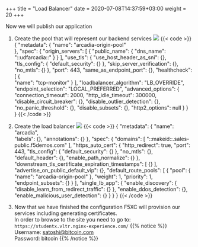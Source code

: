 +++
title = "Load Balancer"
date = 2020-07-08T14:37:59+03:00
weight = 20
+++

Now we will publish our application

1. Create the pool that will represent our backend services
![](/images/4/Slide1.PNG)
{{< code >}}
{
  "metadata": {
    "name": "arcadia-origin-pool"    
  },
  "spec": {
    "origin_servers": [
      {
        "public_name": {
          "dns_name": "::udfarcadia::"
        }
      }
    ],
    "use_tls": {
      "use_host_header_as_sni": {},
      "tls_config": {
        "default_security": {}
      },
      "skip_server_verification": {},
      "no_mtls": {}
    },
    "port": 443,
    "same_as_endpoint_port": {},
    "healthcheck": [
      {  
        "name": "tcp-monitor"
      }
    ],
    "loadbalancer_algorithm": "LB_OVERRIDE",
    "endpoint_selection": "LOCAL_PREFERRED",
    "advanced_options": {
      "connection_timeout": 2000,
      "http_idle_timeout": 300000,
      "disable_circuit_breaker": {},
      "disable_outlier_detection": {},
      "no_panic_threshold": {},
      "disable_subsets": {},
      "http2_options": null
    }
  }  
}
{{< /code >}}

2. Create the load balancer
![](/images/4/Slide2.PNG)
{{< code >}}
{
  "metadata": {
    "name": "arcadia",    
    "labels": {},
    "annotations": {}
  },
  "spec": {
    "domains": [
      "::makeid::.sales-public.f5demos.com"
    ],
    "https_auto_cert": {
      "http_redirect": true,
      "port": 443,
      "tls_config": {
        "default_security": {}
      },
      "no_mtls": {},
      "default_header": {},
      "enable_path_normalize": {}
    },
    "downstream_tls_certificate_expiration_timestamps": [
      {}
    ],
    "advertise_on_public_default_vip": {},
    "default_route_pools": [
      {
        "pool": {
          "name": "arcadia-origin-pool"
        },
        "weight": 1,
        "priority": 1,
        "endpoint_subsets": {}
      }
    ],
    "single_lb_app": {
      "enable_discovery": {
        "disable_learn_from_redirect_traffic": {}
      },
      "enable_ddos_detection": {},
      "enable_malicious_user_detection": {}
    }
  }
}
{{< /code >}}

3. Now that we have finished the configuration F5XC will provision our services including generating certificates.  
In order to browse to the site you need to go to: `https://studentx.vltr.nginx-experience.com/`
{{% notice %}} 
Username: satoshi@bitcoin.com  
Password: bitcoin 
{{% /notice %}}